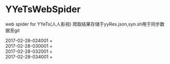 # YYeTsWebSpider
web spider for YYeTs(人人影视)
爬取结果存储于yyRes.json,syn.sh用于同步数据至git <br />

2017-02-28-024001 + <br />
2017-02-28-030001 + <br />
2017-02-28-032001 + <br />
2017-02-28-034001 + <br />
